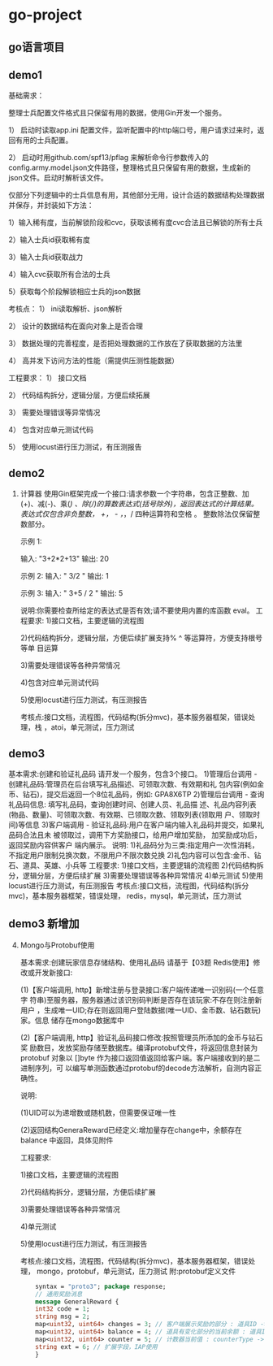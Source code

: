 # go-project
## go语言项目
## demo1
基础需求：

整理士兵配置文件格式且只保留有用的数据，使用Gin开发一个服务。

1） 启动时读取app.ini 配置文件，监听配置中的http端口号，用户请求过来时，返回有用的士兵配置。

2） 启动时用github.com/spf13/pflag 来解析命令行参数传入的 config.army.model.json文件路径，整理格式且只保留有用的数据，生成新的json文件。启动时解析该文件。


仅部分下列逻辑中的士兵信息有用，其他部分无用，设计合适的数据结构处理数据并保存，并封装如下方法：

1）输入稀有度，当前解锁阶段和cvc，获取该稀有度cvc合法且已解锁的所有士兵

2）输入士兵id获取稀有度

3）输入士兵id获取战力

4）输入cvc获取所有合法的士兵

5）获取每个阶段解锁相应士兵的json数据



考核点：
1） ini读取解析、json解析

2） 设计的数据结构在面向对象上是否合理

3） 数据处理的完善程度，是否把处理数据的工作放在了获取数据的方法里

4） 高并发下访问方法的性能（需提供压测性能数据）



工程要求：
1） 接口文档

2） 代码结构拆分，逻辑分层，方便后续拓展

3） 需要处理错误等异常情况

4） 包含对应单元测试代码

5） 使用locust进行压力测试，有压测报告



## demo2
1. 计算器
   使用Gin框架完成一个接口:请求参数一个字符串，包含正整数、加(+)、减(-)、乘(*) 、除(/)的算数表达式(括号除外)，返回表达式的计算结果。表达式仅包含非负整数， +， - ，*，/ 四种运算符和空格 。 整数除法仅保留整数部分。
   
   示例 1:
   
   输入: "3+2*2+13" 输出: 20
   
   示例 2: 输入: " 3/2 " 输出: 1
   
   示例 3:
   输入: " 3+5 / 2 " 输出: 5
   
   说明:你需要检查所给定的表达式是否有效;请不要使用内置的库函数 eval。
   工程要求:
   1)接口文档，主要逻辑的流程图
   
   2)代码结构拆分，逻辑分层，方便后续扩展支持% ^ 等运算符，方便支持根号等单 目运算
   
   3)需要处理错误等各种异常情况
   
   4)包含对应单元测试代码
   
   5)使用locust进行压力测试，有压测报告
   
   考核点:接口文档，流程图，代码结构(拆分mvc)，基本服务器框架，错误处理，栈 ，atoi，单元测试，压力测试

## demo3
基本需求:创建和验证礼品码 请开发一个服务，包含3个接口。
1)管理后台调用 - 创建礼品码:管理员在后台填写礼品描述、可领取次数、有效期和礼 包内容(例如金币、钻石)，提交后返回一个8位礼品码，例如: GPA8X6TP
2)管理后台调用 - 查询礼品码信息: 填写礼品码，查询创建时间、创建人员、礼品描 述、礼品内容列表(物品、数量)、可领取次数、有效期、已领取次数、领取列表(领取用 户、领取时间)等信息
3)客户端调用 - 验证礼品码:用户在客户端内输入礼品码并提交，如果礼品码合法且未 被领取过，调用下方奖励接口，给用户增加奖励， 加奖励成功后，返回奖励内容供客户 端内展示。
说明: 1)礼品码分为三类:指定用户一次性消耗，不指定用户限制兑换次数，不限用户不限次数兑换 2)礼包内容可以包含:金币、钻石、道具、英雄、小兵等
工程要求:
1)接口文档，主要逻辑的流程图 2)代码结构拆分，逻辑分层，方便后续扩展 3)需要处理错误等各种异常情况 4)单元测试 5)使用locust进行压力测试，有压测报告
考核点:接口文档，流程图，代码结构(拆分mvc)，基本服务器框架，错误处理， redis，mysql，单元测试，压力测试


## demo3 新增加

04. Mongo与Protobuf使用
    
    基本需求:创建玩家信息存储结构、使用礼品码 请基于【03题 Redis使用】修改或开发新接口:
    
    (1)【客户端调用, http】新增注册与登录接口:客户端传递唯一识别码(一个任意字 符串)至服务器，服务器通过该识别码判断是否存在该玩家:不存在则注册新用户 ，生成唯一UID;存在则返回用户登陆数据(唯一UID、金币数、钻石数玩)家。信息 储存在mongo数据库中
    
    (2)【客户端调用, http】验证礼品码接口修改:按照管理员所添加的金币与钻石奖 励数目，发放奖励存储至数据库。编译protobuf文件，将返回信息封装为protobuf 对象以 []byte 作为接口返回值返回给客户端。客户端接收到的是二进制序列，可 以编写单测函数通过protobuf的decode方法解析，自测内容正确性。
    
    说明:
    
    (1)UID可以为递增数或随机数，但需要保证唯一性 
    
    (2)返回结构GeneraReward已经定义:增加量存在change中，余额存在balance 中返回，具体见附件
    
    工程要求:
    
    1)接口文档，主要逻辑的流程图 
    
    2)代码结构拆分，逻辑分层，方便后续扩展
    
    3)需要处理错误等各种异常情况
    
    4)单元测试
    
    5)使用locust进行压力测试，有压测报告
    
    考核点:接口文档，流程图，代码结构(拆分mvc)，基本服务器框架，错误处理， mongo，protobuf，单元测试，压力测试
    附:protobuf定义文件
    ```protobuf
        syntax = "proto3"; package response;
        // 通用奖励消息
        message GeneralReward {
        int32 code = 1;
        string msg = 2;
        map<uint32, uint64> changes = 3; // 客户端展示奖励的部分 : 道具ID ->道具数量
        map<uint32, uint64> balance = 4; // 道具有变化部分的当前余额 : 道具ID -> 道具数量
        map<uint32, uint64> counter = 5; // 计数器当前值 : counterType -> 计数
        string ext = 6; // 扩展字段，IAP使用 
        }
    ```